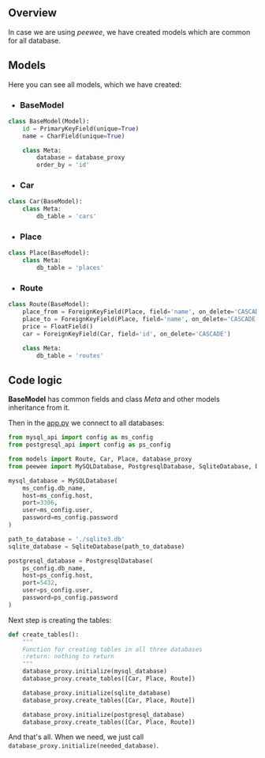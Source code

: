 ## Overview

In case we are using _peewee_, we have created models which are common for all database.

## Models

Here you can see all models, which we have created:

* ### BaseModel

```python
class BaseModel(Model):
    id = PrimaryKeyField(unique=True)
    name = CharField(unique=True)

    class Meta:
        database = database_proxy
        order_by = 'id'
```

* ### Car

```python
class Car(BaseModel):
    class Meta:
        db_table = 'cars'
```

* ### Place

```python
class Place(BaseModel):
    class Meta:
        db_table = 'places'
```

* ### Route

```python
class Route(BaseModel):
    place_from = ForeignKeyField(Place, field='name', on_delete='CASCADE')
    place_to = ForeignKeyField(Place, field='name', on_delete='CASCADE')
    price = FloatField()
    car = ForeignKeyField(Car, field='id', on_delete='CASCADE')

    class Meta:
        db_table = 'routes'
```

## Code logic

**BaseModel** has common fields and class _Meta_ and other models inheritance from it.

Then in the [app.py](https://github.com/mezidia/medivac/blob/main/app.py) we connect to all databases:

```python
from mysql_api import config as ms_config
from postgresql_api import config as ps_config

from models import Route, Car, Place, database_proxy
from peewee import MySQLDatabase, PostgresqlDatabase, SqliteDatabase, DatabaseError

mysql_database = MySQLDatabase(
    ms_config.db_name,
    host=ms_config.host,
    port=3306,
    user=ms_config.user,
    password=ms_config.password
)

path_to_database = './sqlite3.db'
sqlite_database = SqliteDatabase(path_to_database)

postgresql_database = PostgresqlDatabase(
    ps_config.db_name,
    host=ps_config.host,
    port=5432,
    user=ps_config.user,
    password=ps_config.password
)
```

Next step is creating the tables:

```python
def create_tables():
    """
    Function for creating tables in all three databases
    :return: nothing to return
    """
    database_proxy.initialize(mysql_database)
    database_proxy.create_tables([Car, Place, Route])

    database_proxy.initialize(sqlite_database)
    database_proxy.create_tables([Car, Place, Route])

    database_proxy.initialize(postgresql_database)
    database_proxy.create_tables([Car, Place, Route])
```

And that's all. When we need, we just call `database_proxy.initialize(needed_database)`.
